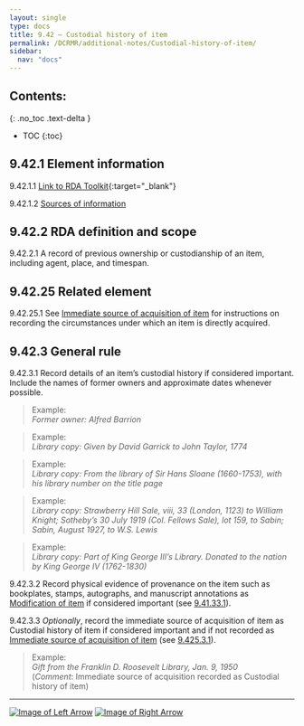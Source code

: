 ```yaml
---
layout: single
type: docs
title: 9.42 — Custodial history of item
permalink: /DCRMR/additional-notes/Custodial-history-of-item/
sidebar:
  nav: "docs"
---
```


## Contents:
{: .no_toc .text-delta }

- TOC
{:toc}

## 9.42.1 Element information

<a name="9.42.1.1">9.42.1.1</a> [Link to RDA Toolkit](https://beta.rdatoolkit.org/Content?externalId=en-US_ala-bacfb41d-9379-3b1c-bf1a-c0cb428b63f4){:target="_blank"}

<a name="9.42.1.2">9.42.1.2</a> [Sources of information](/DCRMR/additional-notes/#9011-sources-of-information)

## 9.42.2 RDA definition and scope

<a name="9.42.2.1">9.42.2.1</a> A record of previous ownership or custodianship of an item, including agent, place, and timespan.

## 9.42.25 Related element

<a name="9.42.25.1">9.42.25.1</a> See [Immediate source of acquisition of item](/DCRMR/additional-notes/Immediate-source-of-acquisition-of-item/) for instructions on recording the circumstances under which an item is directly acquired.

## 9.42.3 General rule

<a name="9.42.3.1">9.42.3.1</a> Record details of an item’s custodial history if considered important. Include the names of former owners and approximate dates whenever possible.

>Example:  
><CITE>Former owner: Alfred Barrion</CITE>

>Example:  
><CITE>Library copy: Given by David Garrick to John Taylor, 1774</CITE>

>Example:  
><CITE>Library copy: From the library of Sir Hans Sloane (1660-1753), with his library number on the title page</CITE>

>Example:  
><CITE>Library copy: Strawberry Hill Sale, viii, 33 (London, 1123) to William Knight; Sotheby’s 30 July 1919 (Col. Fellows Sale), lot 159, to Sabin; Sabin, August 1927, to W.S. Lewis</CITE>

>Example:  
><CITE>Library copy: Part of King George III’s Library. Donated to the nation by King George IV (1762-1830)</CITE>

<a name="9.42.3.2">9.42.3.2</a> Record physical evidence of provenance on the item such as bookplates, stamps, autographs, and manuscript annotations as [Modification of item](/DCRMR/additional-notes/Modification-of-item/) if considered important (see [9.41.33.1](/DCRMR/additional-notes/Modification-of-item/#9.41.33.1)).

<a name="9.42.3.3">9.42.3.3</a> *Optionally*, record the immediate source of acquisition of item as Custodial history of item if considered important and if not recorded as [Immediate source of acquisition of item](/DCRMR/additional-notes/Immediate-source-of-acquisition-of-item/) (see [9.425.3.1](/DCRMR/additional-notes/Immediate-source-of-acquisition-of-item/#9.425.3.1)).

>Example:  
><CITE>Gift from the Franklin D. Roosevelt Library, Jan. 9, 1950</CITE>  
>(*Comment*: Immediate source of acquisition recorded as Custodial history of item)

---

[![Image of Left Arrow](https://rbms-bsc.github.io/DCRMR/assets/pictures/navigation/Arrow_Left.png "9.41 — Modification of item")](/DCRMR/additional-notes/Modification-of-item/) [![Image of Right Arrow](https://rbms-bsc.github.io/DCRMR/assets/pictures/navigation/Arrow_Right.png "9.425 — Immediate source of acquisition of item")](/DCRMR/additional-notes/Immediate-source-of-acquisition-of-item/)